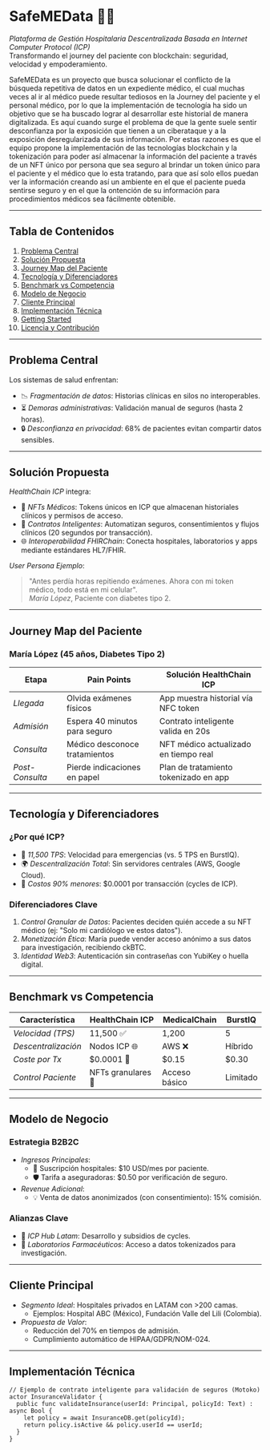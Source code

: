 # SafeMEData 🏥🔗  
*Plataforma de Gestión Hospitalaria Descentralizada Basada en Internet Computer Protocol (ICP)*  
Transformando el journey del paciente con blockchain: seguridad, velocidad y empoderamiento.

SafeMEData es un proyecto que busca solucionar el conflicto de la búsqueda repetitiva de datos en un expediente médico, el cual muchas veces al ir al médico puede resultar tediosos en la Journey del paciente y el personal médico, por lo que la implementación de tecnología ha sido un objetivo que se ha buscado lograr al desarrollar este historial de manera digitalizada. Es aquí cuando surge el problema de que la gente suele sentir desconfianza por la exposición que tienen a un ciberataque y a la exposición desregularizada de sus información. Por estas razones es que el equipo propone la implementación de las tecnologías blockchain y la tokenización para poder así almacenar la información del paciente a través de un NFT único por persona que sea seguro al brindar un token único para el paciente y el médico que lo esta tratando, para que así solo ellos puedan ver la información creando así un ambiente en el que el paciente pueda sentirse seguro y en el que la ontención de su información para procedimientos médicos sea fácilmente obtenible.

---

## Tabla de Contenidos  
1. [Problema Central](#problema-central)  
2. [Solución Propuesta](#solución-propuesta)  
3. [Journey Map del Paciente](#journey-map-del-paciente)  
4. [Tecnología y Diferenciadores](#tecnología-y-diferenciadores)  
5. [Benchmark vs Competencia](#benchmark-vs-competencia)  
6. [Modelo de Negocio](#modelo-de-negocio)  
7. [Cliente Principal](#cliente-principal)  
8. [Implementación Técnica](#implementación-técnica)  
9. [Getting Started](#getting-started)  
10. [Licencia y Contribución](#licencia-y-contribución)  

---

## Problema Central  
Los sistemas de salud enfrentan:  
- 📉 *Fragmentación de datos*: Historias clínicas en silos no interoperables.  
- ⏳ *Demoras administrativas*: Validación manual de seguros (hasta 2 horas).  
- 🔒 *Desconfianza en privacidad*: 68% de pacientes evitan compartir datos sensibles.  

---

## Solución Propuesta  
*HealthChain ICP* integra:  
- 🎫 *NFTs Médicos*: Tokens únicos en ICP que almacenan historiales clínicos y permisos de acceso.  
- 🤖 *Contratos Inteligentes*: Automatizan seguros, consentimientos y flujos clínicos (20 segundos por transacción).  
- 🌐 *Interoperabilidad FHIRChain*: Conecta hospitales, laboratorios y apps mediante estándares HL7/FHIR.  

*User Persona Ejemplo*:  
> "Antes perdía horas repitiendo exámenes. Ahora con mi token médico, todo está en mi celular".  
> *María López*, Paciente con diabetes tipo 2.

---

## Journey Map del Paciente  
### María López (45 años, Diabetes Tipo 2)  
| Etapa            | Pain Points                     | Solución HealthChain ICP           |  
|-------------------|---------------------------------|-------------------------------------|  
| *Llegada*       | Olvida exámenes físicos         | App muestra historial vía NFC token |  
| *Admisión*      | Espera 40 minutos para seguro   | Contrato inteligente valida en 20s  |  
| *Consulta*      | Médico desconoce tratamientos   | NFT médico actualizado en tiempo real |  
| *Post-Consulta* | Pierde indicaciones en papel    | Plan de tratamiento tokenizado en app |  

---

## Tecnología y Diferenciadores  
### ¿Por qué ICP?  
- 🚀 *11,500 TPS*: Velocidad para emergencias (vs. 5 TPS en BurstIQ).  
- 🌍 *Descentralización Total*: Sin servidores centrales (AWS, Google Cloud).  
- 💸 *Costos 90% menores*: $0.0001 por transacción (cycles de ICP).  

### Diferenciadores Clave  
1. *Control Granular de Datos*: Pacientes deciden quién accede a su NFT médico (ej: "Solo mi cardiólogo ve estos datos").  
2. *Monetización Ética*: María puede vender acceso anónimo a sus datos para investigación, recibiendo ckBTC.  
3. *Identidad Web3*: Autenticación sin contraseñas con YubiKey o huella digital.  

---

## Benchmark vs Competencia  
| Característica       | HealthChain ICP     | MedicalChain | BurstIQ  |  
|----------------------|---------------------|--------------|----------|  
| *Velocidad (TPS)*  | 11,500 ✅           | 1,200        | 5        |  
| *Descentralización*| Nodos ICP 🌐        | AWS ❌       | Híbrido  |  
| *Coste por Tx*     | $0.0001 💸         | $0.15        | $0.30    |  
| *Control Paciente* | NFTs granulares 🎯 | Acceso básico| Limitado |  

---

## Modelo de Negocio  
### Estrategia B2B2C  
- *Ingresos Principales*:  
  - 🏥 Suscripción hospitales: $10 USD/mes por paciente.  
  - 🛡 Tarifa a aseguradoras: $0.50 por verificación de seguro.  
- *Revenue Adicional*:  
  - 💡 Venta de datos anonimizados (con consentimiento): 15% comisión.  

### Alianzas Clave  
- 🤝 *ICP Hub Latam*: Desarrollo y subsidios de cycles.  
- 🔬 *Laboratorios Farmacéuticos*: Acceso a datos tokenizados para investigación.  

---

## Cliente Principal  
- *Segmento Ideal*: Hospitales privados en LATAM con >200 camas.  
  - Ejemplos: Hospital ABC (México), Fundación Valle del Lili (Colombia).  
- *Propuesta de Valor*:  
  - Reducción del 70% en tiempos de admisión.  
  - Cumplimiento automático de HIPAA/GDPR/NOM-024.  

---

## Implementación Técnica  
```motoko
// Ejemplo de contrato inteligente para validación de seguros (Motoko)
actor InsuranceValidator {
  public func validateInsurance(userId: Principal, policyId: Text) : async Bool {
    let policy = await InsuranceDB.get(policyId);
    return policy.isActive && policy.userId == userId;
  }
}

